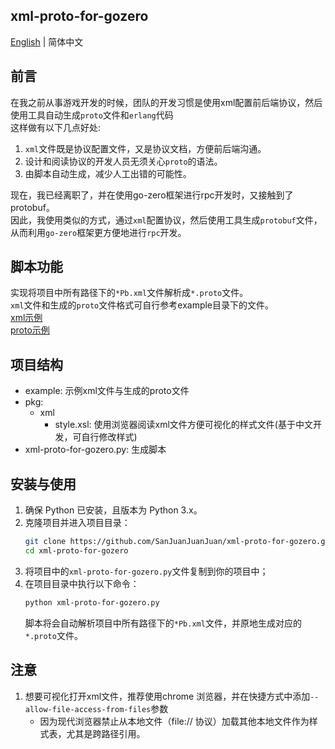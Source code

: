 
## xml-proto-for-gozero
[English](README-en.md) | 简体中文

## 前言
在我之前从事游戏开发的时候，团队的开发习惯是使用xml配置前后端协议，然后使用工具自动生成`proto`文件和`erlang`代码  
这样做有以下几点好处:
1. `xml`文件既是协议配置文件，又是协议文档，方便前后端沟通。
2. 设计和阅读协议的开发人员无须关心`proto`的语法。
3. 由脚本自动生成，减少人工出错的可能性。

现在，我已经离职了，并在使用go-zero框架进行rpc开发时，又接触到了protobuf。  
因此，我使用类似的方式，通过`xml`配置协议，然后使用工具生成`protobuf`文件，从而利用`go-zero`框架更方便地进行`rpc`开发。

## 脚本功能
实现将项目中所有路径下的`*Pb.xml`文件解析成`*.proto`文件。  
`xml`文件和生成的`proto`文件格式可自行参考example目录下的文件。  
[xml示例](example/recommendPb.xml)  
[proto示例](example/recommend.proto)

## 项目结构
- example: 示例xml文件与生成的proto文件
- pkg:
  - xml
    - style.xsl: 使用浏览器阅读xml文件方便可视化的样式文件(基于中文开发，可自行修改样式)
- xml-proto-for-gozero.py: 生成脚本

## 安装与使用
1. 确保 Python 已安装，且版本为 Python 3.x。
2. 克隆项目并进入项目目录：
   ```bash
   git clone https://github.com/SanJuanJuanJuan/xml-proto-for-gozero.git
   cd xml-proto-for-gozero
   ```
3. 将项目中的`xml-proto-for-gozero.py`文件复制到你的项目中；
4. 在项目目录中执行以下命令：
   ```bash
   python xml-proto-for-gozero.py
   ```
   脚本将会自动解析项目中所有路径下的`*Pb.xml`文件，并原地生成对应的`*.proto`文件。

## 注意
1. 想要可视化打开xml文件，推荐使用chrome 浏览器，并在快捷方式中添加`--allow-file-access-from-files`参数
   - 因为现代浏览器禁止从本地文件（file:// 协议）加载其他本地文件作为样式表，尤其是跨路径引用。

